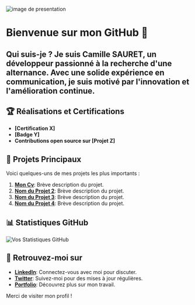 ![image de presentation](https://tse1.mm.bing.net/th?id=OIG1.l2WTNLar3AVjQcJxtpsC&pid=ImgGn)

# Bienvenue sur mon GitHub 👋 

## Qui suis-je ? Je suis Camille SAURET, un développeur passionné à la recherche d'une alternance. Avec une solide expérience en communication, je suis motivé par l'innovation et l'amélioration continue.

## 🏆 Réalisations et Certifications
- **[Certification X]**
- **[Badge Y]**
- **Contributions open source sur [Projet Z]**

## 📂 Projets Principaux
Voici quelques-uns de mes projets les plus importants :
1. **[Mon Cv](https://github.com/camille-sauret/job1.git)**: Brève description du projet.
2. **[Nom du Projet 2](lien_vers_projet)**: Brève description du projet.
3. **[Nom du Projet 3](lien_vers_projet)**: Brève description du projet.
4. **[Nom du Projet 4](lien_vers_projet)**: Brève description du projet.

## 📊 Statistiques GitHub
![Vos Statistiques GitHub](URL_pour_l'image_de_statistiques)

## 🔗 Retrouvez-moi sur
- **[LinkedIn](lien_vers_profile)**: Connectez-vous avec moi pour discuter.
- **[Twitter](lien_vers_profile)**: Suivez-moi pour des mises à jour régulières.
- **[Portfolio](lien_vers_portfolio)**: Découvrez plus sur mon travail.

Merci de visiter mon profil !
<!--
**camille-sauret/camille-sauret** is a ✨ _special_ ✨ repository because its `README.md` (this file) appears on your GitHub profile.

Here are some ideas to get you started:

- 🔭 I’m currently working on ...
- 🌱 I’m currently learning ...
- 👯 I’m looking to collaborate on ...
- 🤔 I’m looking for help with ...
- 💬 Ask me about ...
- 📫 How to reach me: ...
- 😄 Pronouns: ...
- ⚡ Fun fact: ...
-->
